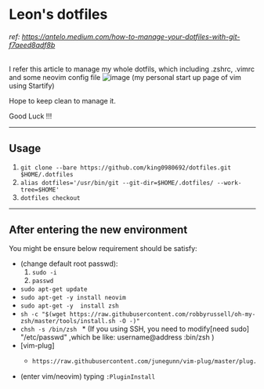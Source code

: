 # Leon's dotfiles 

###### ref: https://antelo.medium.com/how-to-manage-your-dotfiles-with-git-f7aeed8adf8b
I refer this article to manage my whole dotfils, which including .zshrc, .vimrc and some neovim config file 
![image](https://user-images.githubusercontent.com/21136873/113861782-28511800-97da-11eb-93be-f9fc09958c13.png)
(my personal start up page of vim using Startify)

Hope to keep clean to manage it.

Good Luck !!!

--- 
## Usage
1. ```git clone --bare https://github.com/king0980692/dotfiles.git $HOME/.dotfiles```
2. ```alias dotfiles='/usr/bin/git --git-dir=$HOME/.dotfiles/ --work-tree=$HOME'```
3. ```dotfiles checkout```

---
## After entering the new environment
You might be ensure below requirement should be satisfy:
* (change default root passwd):
     1. ```sudo -i```
     2. ```passwd```
* ```sudo apt-get update```
* ```sudo apt-get -y install neovim```
* ```sudo apt-get -y  install zsh```
* ```sh -c "$(wget https://raw.githubusercontent.com/robbyrussell/oh-my-zsh/master/tools/install.sh -O -)"```
* ```chsh -s /bin/zsh ```
      * (If you using SSH, you need to modify[need sudo] "/etc/passwd" ,which be like: username@address :bin/zsh )
* [vim-plug] 
     * ```sh -c 'curl -fLo "${XDG_DATA_HOME:-$HOME/.local/share}"/nvim/site/autoload/plug.vim --create-dirs \
       https://raw.githubusercontent.com/junegunn/vim-plug/master/plug.vim'```
* (enter vim/neovim) typing ```:PluginInstall```



